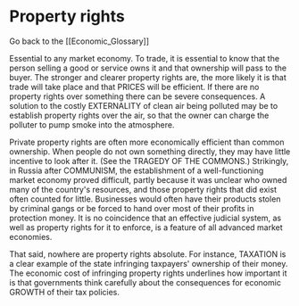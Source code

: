 # Property rights

Go back to the [[Economic_Glossary]]


Essential to any market economy. To trade, it is essential to know that the person selling a good or service owns it and that ownership will pass to the buyer. The stronger and clearer property rights are, the more likely it is that trade will take place and that PRICES will be efficient. If there are no property rights over something there can be severe consequences. A solution to the costly EXTERNALITY of clean air being polluted may be to establish property rights over the air, so that the owner can charge the polluter to pump smoke into the atmosphere.

Private property rights are often more economically efficient than common ownership. When people do not own something directly, they may have little incentive to look after it. (See the TRAGEDY OF THE COMMONS.) Strikingly, in Russia after COMMUNISM, the establishment of a well-functioning market economy proved difficult, partly because it was unclear who owned many of the country's resources, and those property rights that did exist often counted for little. Businesses would often have their products stolen by criminal gangs or be forced to hand over most of their profits in protection money. It is no coincidence that an effective judicial system, as well as property rights for it to enforce, is a feature of all advanced market economies.

That said, nowhere are property rights absolute. For instance, TAXATION is a clear example of the state infringing taxpayers' ownership of their money. The economic cost of infringing property rights underlines how important it is that governments think carefully about the consequences for economic GROWTH of their tax policies.

